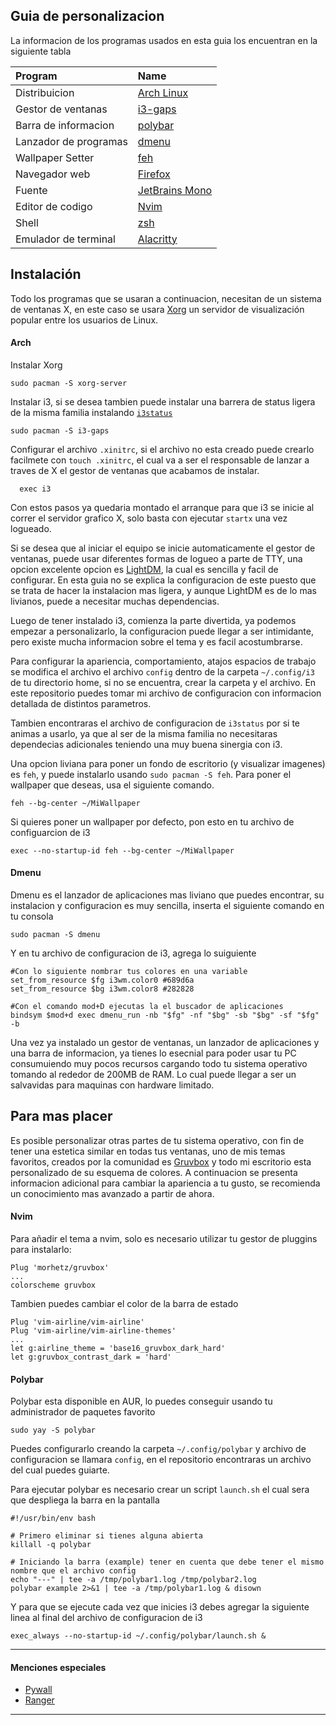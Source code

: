 ## Guia de personalizacion

La informacion de los programas usados en esta guia los encuentran en la siguiente tabla

| Program                             | Name                                                                                                                           |
| :---                                | :---                                                                                                                           |
| Distribuicion                       | [Arch Linux](https://www.archlinux.org/)                                                                                       |
| Gestor de ventanas                     | [i3-gaps](https://github.com/Airblader/i3)                                                                                  |
| Barra de informacion                                | [polybar](https://github.com/jaagr/polybar)                                                                                    |
| Lanzador de programas                    | [dmenu](https://github.com/stilvoid/dmenu)                                                                                  |
| Wallpaper Setter                    | [feh](https://github.com/derf/feh)                                                                                             |
| Navegador web                         | [Firefox](https://firefox.com)                                                                                                 |                                                                                   |
| Fuente                              | [JetBrains Mono](https://www.jetbrains.com/es-es/lp/mono/)                                                                                 |
| Editor de codigo                         | [Nvim](https://neovim.io/)                                                                                                     |                                                                          |
| Shell                               | [zsh](https://www.zsh.org/)                                                                                                    |
| Emulador de terminal                  | [Alacritty](https://github.com/alacritty/alacritty)                                                                                                 |

## Instalación

Todo los programas que se usaran a continuacion, necesitan de un sistema de ventanas X, en este caso se usara [Xorg](https://wiki.archlinux.org/title/xorg) un servidor de visualización popular entre los usuarios de Linux.

#### Arch

Instalar Xorg
```
sudo pacman -S xorg-server
```

Instalar i3, si se desea tambien puede instalar una barrera de status ligera de la misma familia instalando [`i3status`](https://github.com/Tazeg/i3status)

```
sudo pacman -S i3-gaps
```
Configurar el archivo `.xinitrc`, si el archivo no esta creado puede crearlo facilmete con `touch .xinitrc`, el cual va a ser el responsable de lanzar a traves de X el gestor de ventanas que acabamos de instalar.
```
  exec i3
```
Con estos pasos ya quedaria montado el arranque para que i3 se inicie al correr el servidor grafico X, solo basta con ejecutar `startx` una vez logueado.

Si se desea que al iniciar el equipo se inicie automaticamente el gestor de ventanas, puede usar diferentes formas de logueo a parte de TTY, una opcion excelente opcion  es [LightDM](https://wiki.archlinux.org/title/LightDM), la cual es sencilla y facil de configurar. En esta guia no se explica la configuracion de este puesto que se trata de hacer la instalacion mas ligera, y aunque LightDM es de lo mas livianos, puede a necesitar muchas dependencias.

Luego de tener instalado i3, comienza la parte divertida, ya podemos empezar a personalizarlo, la configuracion puede llegar a ser intimidante, pero existe mucha informacion sobre el tema y es facil acostumbrarse.

Para configurar la apariencia, comportamiento, atajos espacios de trabajo se modifica el archivo el archivo `config` dentro de la carpeta `~/.config/i3` de tu directorio home, si no se encuentra, crear la carpeta y el archivo. En este repositorio puedes tomar mi archivo de configuracion con informacion detallada de distintos parametros. 

Tambien encontraras el archivo de configuracion de `i3status` por si te animas a usarlo, ya que al ser de la misma familia no necesitaras dependecias adicionales teniendo una muy buena sinergia con i3. 

Una opcion liviana para poner un fondo de escritorio (y visualizar imagenes) es `feh`, y puede instalarlo usando `sudo pacman -S feh`. Para poner el wallpaper que deseas, usa el siguiente comando.
```
feh --bg-center ~/MiWallpaper
```
Si quieres poner un wallpaper por defecto, pon esto en tu archivo de configuarcion de i3
```
exec --no-startup-id feh --bg-center ~/MiWallpaper
```

#### Dmenu

Dmenu es el lanzador de aplicaciones mas liviano que puedes encontrar, su instalacion y configuracion es muy sencilla, inserta el siguiente comando en tu consola
```
sudo pacman -S dmenu
```
Y en tu archivo de configuracion de i3, agrega lo suiguiente 
```
#Con lo siguiente nombrar tus colores en una variable
set_from_resource $fg i3wm.color0 #689d6a
set_from_resource $bg i3wm.color8 #282828

#Con el comando mod+D ejecutas la el buscador de aplicaciones
bindsym $mod+d exec dmenu_run -nb "$fg" -nf "$bg" -sb "$bg" -sf "$fg" -b
```

Una vez ya instalado un gestor de ventanas, un lanzador de aplicaciones y una barra de informacion, ya tienes lo esecnial para poder usar tu PC consumuiendo muy pocos recursos cargando todo tu sistema operativo tomando al rededor de 200MB de RAM. Lo cual puede llegar a ser un salvavidas para maquinas con hardware limitado.

## Para mas placer 
Es posible personalizar otras partes de tu sistema operativo, con fin de tener una estetica similar en todas tus ventanas, uno de mis temas favoritos, creados por la comunidad es [Gruvbox](https://github.com/morhetz/gruvbox) y todo mi escritorio esta personalizado de su esquema de colores. A continuacion se presenta informacion adicional para cambiar la apariencia a tu gusto, se recomienda un conocimiento mas avanzado a partir de ahora.



#### Nvim  
Para añadir el tema a nvim, solo es necesario utilizar tu gestor de pluggins para instalarlo:
```
Plug 'morhetz/gruvbox'
...
colorscheme gruvbox 
```
Tambien puedes cambiar el color de la barra de estado

```
Plug 'vim-airline/vim-airline'
Plug 'vim-airline/vim-airline-themes'
...
let g:airline_theme = 'base16_gruvbox_dark_hard'
let g:gruvbox_contrast_dark = 'hard'
```

#### Polybar 

Polybar esta disponible en AUR, lo puedes conseguir usando tu administrador de paquetes favorito
```
sudo yay -S polybar
```
Puedes configurarlo creando la carpeta `~/.config/polybar` y archivo de configuracion se llamara `config`, en el repositorio encontraras un archivo del cual puedes guiarte.

Para ejecutar polybar es necesario crear un script `launch.sh` el cual sera que despliega la barra en la pantalla 
```
#!/usr/bin/env bash

# Primero eliminar si tienes alguna abierta
killall -q polybar

# Iniciando la barra (example) tener en cuenta que debe tener el mismo nombre que el archivo config
echo "---" | tee -a /tmp/polybar1.log /tmp/polybar2.log
polybar example 2>&1 | tee -a /tmp/polybar1.log & disown
```

Y para que se ejecute cada vez que inicies i3 debes agregar la siguiente linea al final del archivo de configuracion de i3
```
exec_always --no-startup-id ~/.config/polybar/launch.sh &
```

---
#### Menciones especiales
- [Pywall](https://github.com/dylanaraps/pywal)
- [Ranger](https://github.com/ranger/ranger)
---





